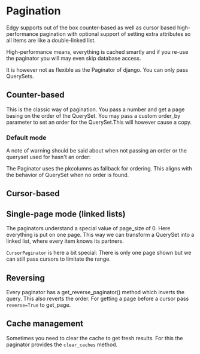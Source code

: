 # Pagination

Edgy supports out of the box counter-based as well as cursor based high-performance pagination with optional support
of setting extra attributes so all items are like a double-linked list.

High-performance means, everything is cached smartly and if you re-use the paginator you will may
even skip database access.

It is however not as flexible as the Paginator of django. You can only pass QuerySets.

## Counter-based

This is the classic way of pagination. You pass a number and get a page basing on the order of the QuerySet.
You may pass a custom order_by parameter to set an order for the QuerySet.This will however cause a copy.


### Default mode

A note of warning should be said about when not passing an order or the queryset used for hasn't an order:

The Paginator uses the pkcolumns as fallback for ordering. This aligns with the behavior of QuerySet when no order is found.

## Cursor-based


## Single-page mode (linked lists)

The paginators understand a special value of page_size of 0. Here everything is put on one page.
This way we can transform a QuerySet into a linked list, where every item knows its partners.

`CursorPaginator` is here a bit special: There is only one page shown but we can still pass cursors to limitate the range.


## Reversing

Every paginator has a get_reverse_paginator() method which inverts the query. This also reverts the order.
For getting a page before a cursor pass `reverse=True` to get_page.

## Cache management

Sometimes you need to clear the cache to get fresh results. For this the paginator provides the
`clear_caches` method.

